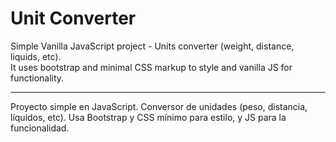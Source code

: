# Unit Converter

Simple Vanilla JavaScript project - Units converter (weight, distance, liquids, etc).  
It uses bootstrap and minimal CSS markup to style and vanilla JS for functionality.

-----

Proyecto simple en JavaScript. Conversor de unidades (peso, distancia, líquidos, etc).
Usa Bootstrap y CSS mínimo para estilo, y JS para la funcionalidad.
